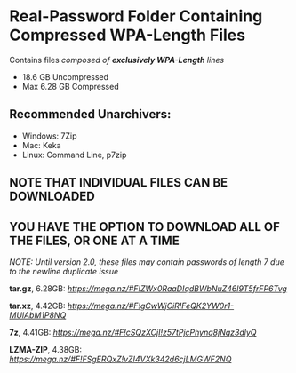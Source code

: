 # Real-Password Folder Containing Compressed WPA-Length Files
Contains files *composed of __exclusively WPA-Length__ lines*

  * 18.6 GB Uncompressed
  * Max 6.28 GB Compressed
  
## Recommended Unarchivers:
* Windows: 7Zip
* Mac: Keka
* Linux: Command Line, p7zip
  
## NOTE THAT INDIVIDUAL FILES CAN BE DOWNLOADED
## YOU HAVE THE OPTION TO DOWNLOAD ALL OF THE FILES, OR ONE AT A TIME

*NOTE: Until version 2.0, these files may contain passwords of length 7 due to the newline duplicate issue*


__tar.gz__, 6.28GB: *https://mega.nz/#F!ZWx0RaaD!qdBWbNuZ46l9T5frFP6Tvg*

__tar.xz__, 4.42GB: *https://mega.nz/#F!gCwWjCiR!FeQK2YW0r1-MUlAbM1P8NQ*

__7z__, 4.41GB: *https://mega.nz/#F!cSQzXCjI!z57tPjcPhynq8jNqz3dlyQ*

__LZMA-ZIP__, 4.38GB: *https://mega.nz/#F!FSgERQxZ!vZI4VXk342d6cjLMGWF2NQ*


